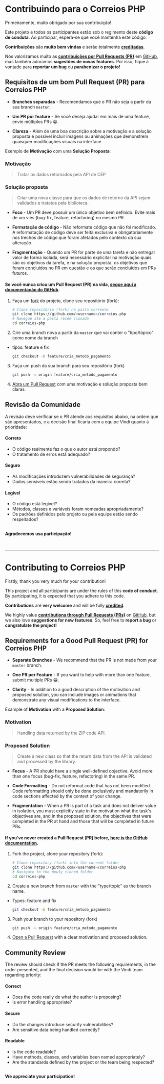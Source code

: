 # Contribuindo para o Correios PHP

Primeiramente, muito obrigado por sua contribuição!

Este projeto e todos os participantes estão sob o regimento deste **código de conduta**. Ao participar, espera-se que você mantenha este código.

**Contribuições** são **muito bem vindas** e serão totalmente [**creditadas**](https://github.com/devaguia/correios-php/graphs/contributors).

Nós valorizamos muito as [**contribuições por Pull Requests (PR)**](https://github.com/devaguia/correios-php/pulls) em [GitHub](https://github.com/devaguia/correios-php), mas também adoramos **sugestões de novas features**. Por isso, fique à vontade para **reportar um bug** ou **parabenizar o projeto!**

## Requisitos de um bom Pull Request (PR) para Correios PHP

- **Branches separadas** - Recomendamos que o PR não seja a partir da sua branch `master`.

- **Um PR por feature** - Se você deseja ajudar em mais de uma feature, envie múltiplos PRs :grin:.

- **Clareza** - Além de uma boa descrição sobre a motivação e a solução proposta é possível incluir imagens ou animações que demonstrem quaisquer modificações visuais na interface.

Exemplo de **Motivação** com uma **Solução Proposta**:
### Motivação

> Tratar os dados retornados pela API de CEP

### Solução proposta

> Criar uma nova classe para que os dados de retorno da API sejam validados e tratatos pela biblioteca. 

- **Foco** - Um PR deve possuir um único objetivo bem definido. Evite mais de um viés (bug-fix, feature, refactoring) no mesmo PR.

- **Formatação de código** - Não reformate código que não foi modificado. A reformatação de código deve ser feita exclusiva e obrigatoriamente nos trechos de código que foram afetados pelo contexto da sua alteração.

- **Fragmentação** - Quando um PR for parte de uma tarefa e não entregar valor de forma isolada, será necessário explicitar na motivação quais são os objetivos da tarefa, e na solução proposta, os objetivos que foram concluídos no PR em questão e os que serão concluídos em PRs futuros.

#### Se você nunca criou um Pull Request (PR) na vida, [segue aqui a documentação do GitHub](https://docs.github.com/pt/pull-requests/collaborating-with-pull-requests/proposing-changes-to-your-work-with-pull-requests/creating-a-pull-request).

1. Faça um [fork](https://docs.github.com/pt/get-started/quickstart/fork-a-repo) do projeto, clone seu repositório (fork):

   ```bash
   # Clone repositório (fork) na pasta corrente
   git clone https://github.com/<username>/correios-php
   # Navegue ate a pasta recém clonada
   cd correios-php
   ```

2. Crie uma branch nova a partir da `master` que vai conter o "tipo/tópico" como nome da branch
- tipos: feature e fix

   ```bash
   git checkout -b feature/cria_metodo_pagamento
   ```

3. Faça um push da sua branch para seu repositório (fork)

   ```bash
   git push -u origin feature/cria_metodo_pagamento
   ```

4. [Abra um Pull Request](https://docs.github.com/pt/pull-requests/collaborating-with-pull-requests/proposing-changes-to-your-work-with-pull-requests/about-pull-requests) com uma motivação e solução proposta bem claras.


## Revisão da Comunidade

A revisão deve verificar se o PR atende aos requisitos abaixo, na ordem que são apresentados, e a decisão final ficaria com a
equipe Vindi quanto à prioridade:

#### Correto

- O código realmente faz o que o autor está propondo?
- O tratamento de erros está adequado?

#### Seguro

- As modificações introduzem vulnerabilidades de segurança?
- Dados sensíveis estão sendo tratados da maneira correta?

#### Legível

- O código está legível?
- Métodos, classes e variáveis foram nomeadas apropriadamente?
- Os padrões definidos pelo projeto ou pela equipe estão sendo respeitados?

## 
**Agradecemos usa participação!**

<br/>

---
# Contributing to Correios PHP

Firstly, thank you very much for your contribution!

This project and all participants are under the rules of this **code of conduct**. By participating, it is expected that you adhere to this code.

**Contributions** are **very welcome** and will be fully [**credited**](https://github.com/devaguia/correios-php/graphs/contributors).

We highly value [**contributions through Pull Requests (PRs)**](https://github.com/devaguia/correios-php/pulls) on [GitHub](https://github.com/devaguia/correios-php), but we also love **suggestions for new features**. So, feel free to **report a bug** or **congratulate the project!**

## Requirements for a Good Pull Request (PR) for Correios PHP

- **Separate Branches** - We recommend that the PR is not made from your `master` branch.

- **One PR per Feature** - If you want to help with more than one feature, submit multiple PRs :grin:.

- **Clarity** - In addition to a good description of the motivation and proposed solution, you can include images or animations that demonstrate any visual modifications to the interface.

Example of **Motivation** with a **Proposed Solution**:
### Motivation

> Handling data returned by the ZIP code API.

### Proposed Solution

> Create a new class so that the return data from the API is validated and processed by the library.

- **Focus** - A PR should have a single well-defined objective. Avoid more than one focus (bug-fix, feature, refactoring) in the same PR.

- **Code Formatting** - Do not reformat code that has not been modified. Code reformatting should only be done exclusively and mandatorily in code sections affected by the context of your change.

- **Fragmentation** - When a PR is part of a task and does not deliver value in isolation, you must explicitly state in the motivation what the task's objectives are, and in the proposed solution, the objectives that were completed in the PR at hand and those that will be completed in future PRs.

#### If you've never created a Pull Request (PR) before, [here is the GitHub documentation](https://docs.github.com/pt/pull-requests/collaborating-with-pull-requests/proposing-changes-to-your-work-with-pull-requests/creating-a-pull-request).

1. Fork the project, clone your repository (fork):

   ```bash
   # Clone repository (fork) into the current folder
   git clone https://github.com/<username>/correios-php
   # Navigate to the newly cloned folder
   cd correios-php
   ```

2. Create a new branch from `master` with the "type/topic" as the branch name.
- Types: feature and fix

   ```bash
   git checkout -b feature/cria_metodo_pagamento
   ```

3. Push your branch to your repository (fork)

   ```bash
   git push -u origin feature/cria_metodo_pagamento
   ```

4. [Open a Pull Request](https://docs.github.com/pt/pull-requests/collaborating-with-pull-requests/proposing-changes-to-your-work-with-pull-requests/about-pull-requests) with a clear motivation and proposed solution.

## Community Review

The review should check if the PR meets the following requirements, in the order presented, and the final decision would be with the Vindi team regarding priority:

#### Correct

- Does the code really do what the author is proposing?
- Is error handling appropriate?

#### Secure

- Do the changes introduce security vulnerabilities?
- Are sensitive data being handled correctly?

#### Readable

- Is the code readable?
- Have methods, classes, and variables been named appropriately?
- Are the standards defined by the project or the team being respected?

## 
**We appreciate your participation!**